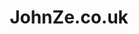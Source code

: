 ---
title: "JohnZe.co.uk"
description: "This is my Personal blog i will be posting projects and CTF write-ups"
--- 